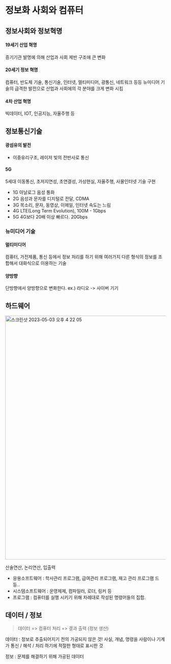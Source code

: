 # 정보화 사회와 컴퓨터

## 정보사회와 정보혁명

#### 19세기 산업 혁명
증기기관 발명에 의해 산업과 사회 제반 구조애 큰 변화

#### 20세기 정보 혁명
컴퓨터, 반도체 기술, 통신기술, 인터넷, 멀티미디어, 광통신, 네트워크 등등 
뉴미디어 기술의 급격한 발전으로 산업과 사회에의 각 분야를 크게 변화 시킴

#### 4차 산업 혁명
빅데이터, IOT, 인공지능, 자율주행 등 

## 정보통신기술 

#### 광섬유의 발전
- 이중유리구조, 레이저 빛의 전반사로 통신

#### 5G
5세대 이동통신, 초저지연성, 초연결성, 가상현실, 자율주행, 사물인터넷 기술 구현

- 1G 아날로그 음성 통화
- 2G 음성과 문자를 디지털로 전달, CDMA
- 3G 목소리, 문자, 동영상, 이메일, 인터넷 속도는 느림
- 4G LTE(Long Term Evolution), 100M - 1Gbps
- 5G 4G보다 20배 이상 빠르다. 20Gbps

### 뉴미디어 기술

#### 멀티미디어
컴퓨터, 가전제품, 통신 등에서 정보 처리를 하기 위해 
여러가지 다른 형식의 정보를 조합해서 대화식으로 이용하는 기술

#### 양방향 
단방향에서 양방향으로 변화한다. ex.) 라디오 -> 사이버 기기

## 하드웨어
<img width="764" alt="스크린샷 2023-05-03 오후 4 22 05" src="https://user-images.githubusercontent.com/66578746/235854146-1b8aa774-fa19-4d5b-a2c6-141bb00343c4.png">

산술연산, 논리연산, 입출력

- 응용소프트웨어 : 학사관리 프로그램, 급여관리 프로그램, 재고 관리 프로그램 드등..
- 시스템소프트웨어 : 운영체제, 컴파일러, 로더, 링커 등
- 프로그램 : 컴퓨터를 실행 시키기 위해 차례대로 작성된 명령어들의 집합.

## 데이터 / 정보

> 데이터 => 컴퓨터 처리 => 결과 출력 (정보 생산)

데이터 : 정보로 추출되어지기 전의 가공되지 않은 것! 
사실, 개념, 명령을 사람이나 기계가 통신 / 해석 / 처리 하기에 적절한 형태로 표시한 것

정보 : 문제를 해결하기 위해 가공된 데이터



